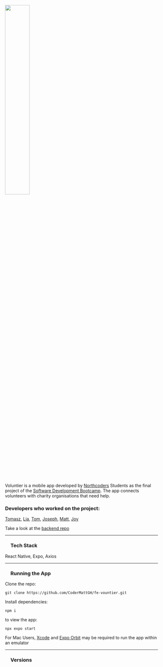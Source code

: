 
<img src="https://github.com/hexmax-nc/fe-voluntier/blob/main/assets/voluntierlogo.png?raw=true" width="40%" marginLeft="auto" marginRight="auto">


Voluntier is a mobile app developed by [Northcoders](https://northcoders.com/) Students as the final project of the [Software Development Bootcamp](https://northcoders.com/our-courses/skills-bootcamp-in-software-development). The app connects volunteers with charity organisations that need help. 

### Developers who worked on the project:

[Tomasz](https://github.com/TomaszSarmata), [Lia](https://github.com/LiaPickles), [Tom](https://github.com/tomfollows), [Joseph](https://github.com/Joseph-Lee98), [Matt](https://github.com/CoderMattGH), [Joy](https://github.com/andothergames)


Take a look at the [backend repo](https://github.com/CoderMattGH/voluntier-be)

--- 

### <img src="https://github.com/hexmax-nc/fe-voluntier/blob/main/assets/voluntier-badge.png?raw=true" width="14">  Tech Stack

React Native, Expo, Axios

--- 

### <img src="https://github.com/hexmax-nc/fe-voluntier/blob/main/assets/voluntier-badge.png?raw=true" width="14">  Running the App

Clone the repo:

`git clone https://github.com/CoderMattGH/fe-vountier.git`


Install dependencies: 

`npm i`

to view the app:

`npx expo start`

For Mac Users, [Xcode](https://apps.apple.com/us/app/xcode/id497799835?mt=12) and [Expo Orbit](https://expo.dev/orbit) may be required to run the app within an emulator

--- 

### <img src="https://github.com/hexmax-nc/fe-voluntier/blob/main/assets/voluntier-badge.png?raw=true" width="14">  Versions





